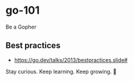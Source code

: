 # go-101

Be a Gopher

## Best practices

- https://go.dev/talks/2013/bestpractices.slide#


<!-- INSPIRATIONAL_QUOTE_START -->
Stay curious. Keep learning. Keep growing.
🐶
<!-- INSPIRATIONAL_QUOTE_END -->
